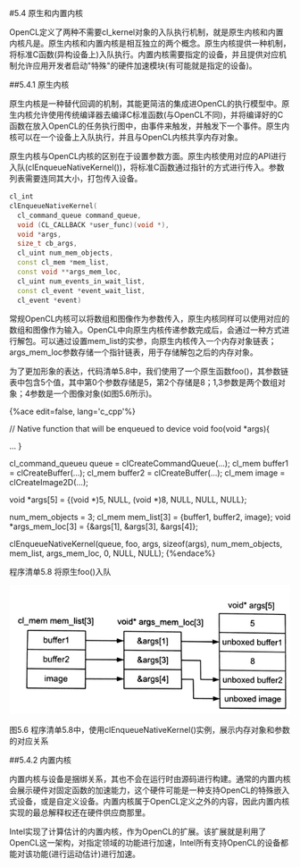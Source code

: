 #5.4 原生和内置内核

OpenCL定义了两种不需要cl_kernel对象的入队执行机制，就是原生内核和内置内核凡是。原生内核和内置内核是相互独立的两个概念。原生内核提供一种机制，将标准C函数(异构设备上)入队执行。内置内核需要指定的设备，并且提供对应机制允许应用开发者启动"特殊"的硬件加速模块(有可能就是指定的设备)。

##5.4.1 原生内核

原生内核是一种替代回调的机制，其能更简洁的集成进OpenCL的执行模型中。原生内核允许使用传统编译器去编译C标准函数(与OpenCL不同)，并将编译好的C函数在放入OpenCL的任务执行图中，由事件来触发，并触发下一个事件。原生内核可以在一个设备上入队执行，并且与OpenCL内核共享内存对象。

原生内核与OpenCL内核的区别在于设置参数方面。原生内核使用对应的API进行入队(clEnqueueNativeKernel())，将标准C函数通过指针的方式进行传入。参数列表需要连同其大小，打包传入设备。

```c++
cl_int
clEnqueueNativeKernel(
  cl_command_queue command_queue,
  void (CL_CALLBACK *user_func)(void *),
  void *args,
  size_t cb_args,
  cl_uint num_mem_objects,
  const cl_mem *mem_list,
  const void **args_mem_loc,
  cl_uint num_events_in_wait_list,
  const cl_event *event_wait_list,
  cl_event *event)
```

常规OpenCL内核可以将数组和图像作为参数传入，原生内核同样可以使用对应的数组和图像作为输入。OpenCL中向原生内核传递参数完成后，会通过一种方式进行解包。可以通过设置mem_list的实参，向原生内核传入一个内存对象链表；args_mem_loc参数存储一个指针链表，用于存储解包之后的内存对象。

为了更加形象的表达，代码清单5.8中，我们使用了一个原生函数foo()，其参数链表中包含5个值，其中第0个参数存储是5，第2个存储是8；1,3参数是两个数组对象；4参数是一个图像对象(如图5.6所示)。

{%ace edit=false, lang='c_cpp'%}

// Native function that will be enqueued to device
void foo(void *args){

  ...
}

cl_command_queueu queue = clCreateCommandQueue(...);
cl_mem buffer1 = clCreateBuffer(...);
cl_mem buffer2 = clCreateBuffer(...);
cl_mem image = clCreateImage2D(...);

void *args[5] = {(void *)5, NULL, (void *)8, NULL, NULL, NULL};

num_mem_objects = 3;
cl_mem mem_list[3] = {buffer1, buffer2, image};
void *args_mem_loc[3] = {&args[1], &args[3], &args[4]};

clEnqueueNativeKernel(queue, foo, args, sizeof(args), num_mem_objects, mem_list, args_mem_loc, 0, NULL, NULL);
{%endace%}

程序清单5.8 将原生foo()入队

![](../../images/chapter5/5-6.png)

图5.6 程序清单5.8中，使用clEnqueueNativeKernel()实例，展示内存对象和参数的对应关系

##5.4.2 内置内核

内置内核与设备是捆绑关系，其也不会在运行时由源码进行构建。通常的内置内核会展示硬件对固定函数的加速能力，这个硬件可能是一种支持OpenCL的特殊嵌入式设备，或是自定义设备。内置内核属于OpenCL定义之外的内容，因此内置内核实现的最总解释权还在硬件供应商那里。

Intel实现了计算估计的内置内核，作为OpenCL的扩展。该扩展就是利用了OpenCL这一架构，对指定领域的功能进行加速，Intel所有支持OpenCL的设备都能对该功能(进行运动估计)进行加速。